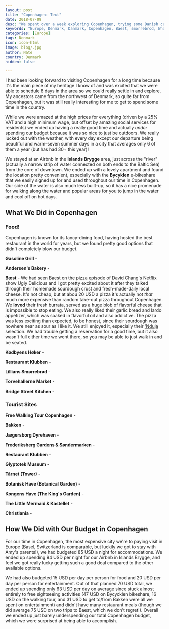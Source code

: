 ```yaml
---
layout: post
title: "Copenhagen: Text"
date: 2018-07-09
desc: "We spent over a week exploring Copenhagen, trying some Danish cuisine, and enjoying the outdoors."
keywords: "Europe, Denmark, Danmark, Copenhagen, Baest, smorrebrod, What to Do, RTW"
categories: [Europe]
tags: Denmark
icon: icon-html
image: blog/.jpg
author: Nate
country: Denmark
hidden: false

---
```


I had been looking forward to visiting Copenhagen for a long time because it's the main piece of my heritage I know of and was excited that we were able to schedule 8 days in the area so we could really settle in and explore. My ancestors came from the northwest of Denmark, so quite far from Copenhagen, but it was still really interesting for me to get to spend some time in the country.

While we were amazed at the high prices for everything (driven by a 25% VAT and a high minimum wage, but offset by amazing social services for residents) we ended up having a really good time and actually _under_ spending our budget because it was so nice to just be outdoors. We really lucked out with the weather, with every day except our departure being beautiful and warm–seven summer days in a city that averages only 6 of them a year (but has had 30+ this year)!

We stayed at an Airbnb in the **Islands Brygge** area, just across the "river" (actually a narrow strip of water connected on both ends to the Baltic Sea) from the core of downtown. We ended up with a lovely apartment and found the location pretty convenient, especially with the **Bycyklen** e-bikeshare that we easily signed up for and used throughout our time in Copenhagen. Our side of the water is also much less built-up, so it has a nice promenade for walking along the water and popular areas for you to jump in the water and cool off on hot days.

## <i class="fa fa-check-square" aria-hidden="true" style="color:#2495C4;"></i> What We Did in Copenhagen

### Food!

Copenhagen is known for its fancy-dining food, having hosted the best restaurant in the world for years, but we found pretty good options that didn't completely blow our budget.

**Gasoline Grill** - 

**Andersen's Bakery** - 

**Bæst** - We had seen Baest on the pizza episode of David Chang's Netflix show Ugly Delicious and I got pretty excited about it after they talked through their homemade sourdough crust and fresh-made-daily local cheese. It's not cheap, but at abou 20 USD a pizza it's actually not _that_ much more expensive than random take-out pizza throughout Copenhagen. We **loved** their fresh burrata, served as a huge blob of flavorful cheese that is impossible to stop eating. We also really liked their garlic bread and lardo appetizer, which was soaked in flavorful oil and also addictive. The pizza was less exciting than expected, to be honest, since their sourdough was nowhere near as sour as I like it. We still enjoyed it, especially their ['Nduja](https://en.wikipedia.org/wiki/%27Nduja) selection. We had trouble getting a reservation for a good time, but it also wasn't full either time we went there, so you may be able to just walk in and be seated.

**Kødbyens Høker** - 

**Restaurant Klubben** - 

**Lillians Smørrebrød** - 

**Torvehallerne Market** - 

**Bridge Street Kitchen** - 

### Tourist Sites

**Free Walking Tour Copenhagen** - 

**Bakken** - 

**Jægersborg Dyrehaven** - 

**Frederiksberg Gardens & Søndermarken** - 

**Restaurant Klubben** - 

**Glyptotek Museum** - 

**Tårnet (Tower)** - 

**Botanisk Have (Botanical Garden)** - 

**Kongens Have (The King's Garden)** - 

**The Little Mermaid & Kastellet** - 

**Christiania** - 


## <i class="fa fa-check-square" aria-hidden="true" style="color:#2495C4;"></i> How We Did with Our Budget in Copenhagen

For our time in Copenhagen, the most expensive city we're to paying visit in Europe (Basel, Switzerland is comparable, but luckily we got to stay with Amy's parents!), we had budgeted 85 USD a night for accommodations. We ended up spending 94 USD per night for our Airbnb in Islands Brygge, and feel we got really lucky getting such a good deal compared to the other available options. 

We had also budgeted 15 USD per day per person for food and 20 USD per day per person for entertainment. Out of that planned 70 USD total, we ended up spending only 63 USD per day on average since stuck almost entirely to free sightseeing activities (47 USD on Bycycklen bikeshare, 16 USD on the walking tour, and 31 USD to get to/from Bakken were all we spent on entertainment) and didn't have many restaurant meals (though we did average 75 USD on two trips to Baest, which we don't regret!). Overall we ended up just barely underspending our total Copenhagen budget, which we were surprised at being able to accomplish.
